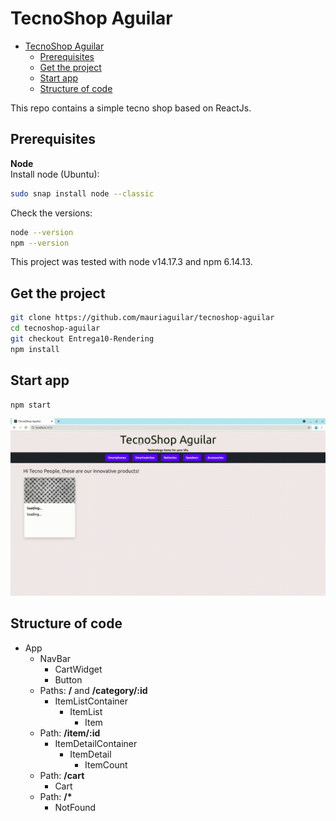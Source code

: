 # TecnoShop Aguilar

- [TecnoShop Aguilar](#tecnoshop-aguilar)
  - [Prerequisites](#prerequisites)
  - [Get the project](#get-the-project)
  - [Start app](#start-app)
  - [Structure of code](#structure-of-code)

This repo contains a simple tecno shop based on ReactJs.
## Prerequisites

**Node**  
Install node (Ubuntu):
```bash
sudo snap install node --classic
```
Check the versions:
```bash
node --version
npm --version
```
This project was tested with node v14.17.3 and npm 6.14.13.

## Get the project

```bash
git clone https://github.com/mauriaguilar/tecnoshop-aguilar
cd tecnoshop-aguilar
git checkout Entrega10-Rendering
npm install
```

## Start app

```bash
npm start
```
![use_example.gif](use_example.gif)

## Structure of code

* App
  * NavBar
    * CartWidget
    * Button
  * Paths: **/** and **/category/:id**
    * ItemListContainer
      * ItemList
        * Item
        <!-- * ItemCount -->
  * Path: **/item/:id**
    * ItemDetailContainer
      * ItemDetail
        * ItemCount
  * Path: **/cart**
    * Cart
  * Path: **/\***
    * NotFound